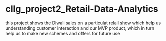 # cllg_project2_Retail-Data-Analytics
this project shows the Diwali sales on a particulat relail show 
which help us understanding customer interaction and our MVP product, which in turn help us to make new schemes and offers for future use
